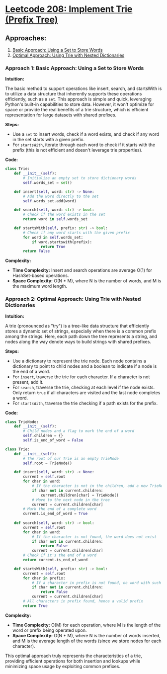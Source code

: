 # [Leetcode 208: Implement Trie (Prefix Tree)](https://leetcode.com/problems/implement-trie-prefix-tree/)

## Approaches:
1. [Basic Approach: Using a Set to Store Words](#approach-1-basic-approach-using-a-set-to-store-words)
2. [Optimal Approach: Using Trie with Nested Dictionaries](#approach-2-optimal-approach-using-trie-with-nested-dictionaries)

### Approach 1: Basic Approach: Using a Set to Store Words

**Intuition:**

The basic method to support operations like insert, search, and startsWith is to utilize a data structure that inherently supports these operations efficiently, such as a `set`. This approach is simple and quick, leveraging Python's built-in capabilities to store data. However, it won't optimize for space or provide the real benefits of a trie structure, which is efficient representation for large datasets with shared prefixes.

**Steps:**

- Use a `set` to insert words, check if a word exists, and check if any word in the set starts with a given prefix.
- For `startsWith`, iterate through each word to check if it starts with the prefix (this is not efficient and doesn't leverage trie properties).

**Code:**

```python
class Trie:
    def __init__(self):
        # Initialize an empty set to store dictionary words
        self.words_set = set()

    def insert(self, word: str) -> None:
        # Add the word directly to the set
        self.words_set.add(word)

    def search(self, word: str) -> bool:
        # Check if the word exists in the set
        return word in self.words_set

    def startsWith(self, prefix: str) -> bool:
        # Check if any word starts with the given prefix
        for word in self.words_set:
            if word.startswith(prefix):
                return True
        return False
```

**Complexity:**

- **Time Complexity:** Insert and search operations are average O(1) for HashSet-based operations.
- **Space Complexity:** O(N * M), where N is the number of words, and M is the maximum word length.

### Approach 2: Optimal Approach: Using Trie with Nested Dictionaries

**Intuition:**

A trie (pronounced as "try") is a tree-like data structure that efficiently stores a dynamic set of strings, especially when there is a common prefix among the strings. Here, each path down the tree represents a string, and nodes along the way denote ways to build strings with shared prefixes.

**Steps:**

- Use a dictionary to represent the trie node. Each node contains a dictionary to point to child nodes and a boolean to indicate if a node is the end of a word.
- For `insert`, traverse the trie for each character. If a character is not present, add it.
- For `search`, traverse the trie, checking at each level if the node exists. Only return `true` if all characters are visited and the last node completes a word.
- For `startsWith`, traverse the trie checking if a path exists for the prefix.

**Code:**

```python
class TrieNode:
    def __init__(self):
        # Child nodes and a flag to mark the end of a word
        self.children = {}
        self.is_end_of_word = False

class Trie:
    def __init__(self):
        # The root of our Trie is an empty TrieNode
        self.root = TrieNode()

    def insert(self, word: str) -> None:
        current = self.root
        for char in word:
            # If the character is not in the children, add a new TrieNode
            if char not in current.children:
                current.children[char] = TrieNode()
            # Move to the next node in the tree
            current = current.children[char]
        # Mark the end of a complete word
        current.is_end_of_word = True
        
    def search(self, word: str) -> bool:
        current = self.root
        for char in word:
            # If the character is not found, the word does not exist
            if char not in current.children:
                return False
            current = current.children[char]
        # Check if it's the end of a word
        return current.is_end_of_word

    def startsWith(self, prefix: str) -> bool:
        current = self.root
        for char in prefix:
            # If a character in prefix is not found, no word with such prefix
            if char not in current.children:
                return False
            current = current.children[char]
        # All characters in prefix found, hence a valid prefix
        return True
```

**Complexity:**

- **Time Complexity:** O(M) for each operation, where M is the length of the word or prefix being operated upon.
- **Space Complexity:** O(N * M), where N is the number of words inserted, and M is the average length of the words (since we store nodes for each character). 

This optimal approach truly represents the characteristics of a trie, providing efficient operations for both insertion and lookups while minimizing space usage by exploiting common prefixes.

